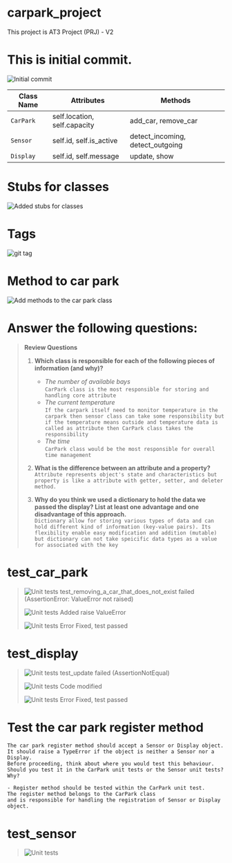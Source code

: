 # carpark_project

This project is AT3 Project (PRJ) - V2




# This is initial commit. 
![Initial commit](images/initial_commit.png)



| Class Name | Attributes | Methods                          |
| ---------- | ---------- |----------------------------------|
| `CarPark`    |self.location, self.capacity | add_car, remove_car              |
| `Sensor`     |self.id, self.is_active| detect_incoming, detect_outgoing |
| `Display`    |self.id, self.message | update, show                     |



# Stubs for classes
![Added stubs for classes](images/stubs-for-classes.png)

# Tags
![git tag](images/tag.png)

# Method to car park
![Add methods to the car park class](images/methods-to-car-park.png)



# Answer the following questions:
> **Review Questions**
>
> 1. **Which class is responsible for each of the following pieces of information (and why)?**
>    - *The number of available bays*  
>      `CarPark class is the most responsible for storing and handling core attribute`
>    - *The current temperature*  
>      `If the carpark itself need to monitor temperature in the carpark then sensor class can take some responsibility but if the temperature means outside and temperature data is called as attribute then CarPark class takes the responsibility `
>    - *The time*  
>      `CarPark class would be the most responsible for overall time management`
>
> 2. **What is the difference between an attribute and a property?**  
>    `Attribute represents object's state and characteristics but property is like a attribute with getter, setter, and deleter method.`
>
> 3. **Why do you think we used a dictionary to hold the data we passed the display? List at least one advantage and one disadvantage of this approach.**  
>    `Dictionary allow for storing various types of data and can hold different kind of information (key-value pairs). Its flexibility enable easy modification and addition (mutable) but dictionary can not take speicific data types as a value for associated with the key`
> 
> 
> 
> 
> 
> 
# test_car_park
> ![Unit tests](images/ValueError_not_raised.png)
> test_removing_a_car_that_does_not_exist failed (AssertionError: ValueError not raised)
> 
> 
> ![Unit tests](images/Raising_ValueError.png)
> Added raise ValueError
> 
> 
> ![Unit tests](images/Fixed_ValueError_not_raised.png)
> Error Fixed, test passed
>
# test_display
> ![Unit tests](images/Assertion_not_equal.png)
> test_update failed (AssertionNotEqual)
> 
> 
> ![Unit tests](images/Update_modified.png)
> Code modified
> 
> ![Unit tests](images/Fixed_AssertionError.png)
> Error Fixed, test passed

# Test the car park register method
```
The car park register method should accept a Sensor or Display object. 
It should raise a TypeError if the object is neither a Sensor nor a Display. 
Before proceeding, think about where you would test this behaviour. 
Should you test it in the CarPark unit tests or the Sensor unit tests? Why?

- Register method should be tested within the CarPark unit test.
The register method belongs to the CarPark class 
and is responsible for handling the registration of Sensor or Display object.
```

# test_sensor
> ![Unit tests](images/TestSensor_all_passed.png)


